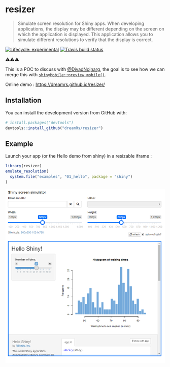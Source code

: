 # resizer

> Simulate screen resolution for Shiny apps. When developing applications, the display may be different depending on the screen on which the application is displayed. This application allows you to simulate different resolutions to verify that the display is correct.

<!-- badges: start -->
[![Lifecycle: experimental](https://img.shields.io/badge/lifecycle-experimental-orange.svg)](https://www.tidyverse.org/lifecycle/#experimental)
[![Travis build status](https://travis-ci.org/dreamRs/resizer.svg?branch=master)](https://travis-ci.org/dreamRs/resizer)
<!-- badges: end -->


:warning::warning::warning:

This is a POC to discuss with [@DivadNojnarg](https://github.com/DivadNojnarg), the goal is to see how we can merge this with [`shinyMobile::preview_mobile()`](https://rinterface.github.io/shinyMobile/reference/preview_mobile.html).


Online demo : https://dreamrs.github.io/resizer/


## Installation

You can install the development version from GitHub with:

```r
# install.packages("devtools")
devtools::install_github("dreamRs/resizer")
```

## Example

Launch your app (or the Hello demo from shiny) in a resizable iframe :

```r
library(resizer)
emulate_resolution(
  system.file("examples", "01_hello", package = "shiny")
)
```

![](man/figures/demo.png)



